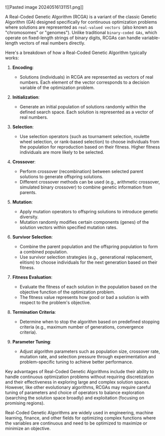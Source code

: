 
![[Pasted image 20240516131151.png]]

A Real-Coded Genetic Algorithm (RCGA) is a variant of the classic Genetic Algorithm (GA) designed specifically for continuous optimization problems where solutions are represented as ``real-valued vectors ``(also known as "chromosomes" or "genomes"). Unlike traditional ``binary-coded GAs``, which operate on fixed-length strings of binary digits, RCGAs can handle variable-length vectors of real numbers directly.

Here's a breakdown of how a Real-Coded Genetic Algorithm typically works:

1. **Encoding**:
   - Solutions (individuals) in RCGA are represented as vectors of real numbers. Each element of the vector corresponds to a decision variable of the optimization problem.

2. **Initialization**:
   - Generate an initial population of solutions randomly within the defined search space. Each solution is represented as a vector of real numbers.

3. **Selection**:
   - Use selection operators (such as tournament selection, roulette wheel selection, or rank-based selection) to choose individuals from the population for reproduction based on their fitness. Higher fitness individuals are more likely to be selected.

4. **Crossover**:
   - Perform crossover (recombination) between selected parent solutions to generate offspring solutions.
   - Different crossover methods can be used (e.g., arithmetic crossover, simulated binary crossover) to combine genetic information from parents.

5. **Mutation**:
   - Apply mutation operators to offspring solutions to introduce genetic diversity.
   - Mutation randomly modifies certain components (genes) of the solution vectors within specified mutation rates.

6. **Survivor Selection**:
   - Combine the parent population and the offspring population to form a combined population.
   - Use survivor selection strategies (e.g., generational replacement, elitism) to choose individuals for the next generation based on their fitness.

7. **Fitness Evaluation**:
   - Evaluate the fitness of each solution in the population based on the objective function of the optimization problem.
   - The fitness value represents how good or bad a solution is with respect to the problem's objective.

8. **Termination Criteria**:
   - Determine when to stop the algorithm based on predefined stopping criteria (e.g., maximum number of generations, convergence criteria).

9. **Parameter Tuning**:
   - Adjust algorithm parameters such as population size, crossover rate, mutation rate, and selection pressure through experimentation and problem-specific tuning to achieve better performance.

Key advantages of Real-Coded Genetic Algorithms include their ability to handle continuous optimization problems without requiring discretization and their effectiveness in exploring large and complex solution spaces. However, like other evolutionary algorithms, RCGAs may require careful tuning of parameters and choice of operators to balance exploration (searching the solution space broadly) and exploitation (focusing on promising regions).

Real-Coded Genetic Algorithms are widely used in engineering, machine learning, finance, and other fields for optimizing complex functions where the variables are continuous and need to be optimized to maximize or minimize an objective.